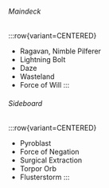 ###### Maindeck

:::row{variant=CENTERED}
- Ragavan, Nimble Pilferer
- Lightning Bolt
- Daze
- Wasteland
- Force of Will
:::

###### Sideboard

:::row{variant=CENTERED}
- Pyroblast
- Force of Negation
- Surgical Extraction
- Torpor Orb
- Flusterstorm
:::
